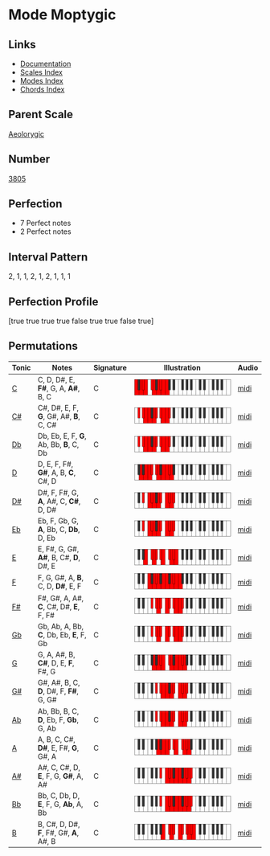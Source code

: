 # Mode Moptygic

## Links

- [Documentation](index.md)
- [Scales Index](Scales.md)
- [Modes Index](Modes.md)
- [Chords Index](Chords.md)

## Parent Scale

[Aeolorygic](ScaleAeolorygic.md)

## Number

[3805](https://ianring.com/musictheory/scales/3805)

## Perfection

- 7 Perfect notes
- 2 Perfect notes

## Interval Pattern

2, 1, 1, 2, 1, 2, 1, 1, 1

## Perfection Profile

[true true true true false true true false true]

## Permutations

| Tonic | Notes | Signature | Illustration | Audio |
|-------|-------|-----------|--------------|-------|
| [C](ModeCNaturalMoptygic.md) | C, D, D#, E, **F#**, G, A, **A#**, B, C | C | ![CNaturalMoptygic](ModeCNaturalMoptygic.png) | [midi](https://github.com/edipermadi/music/blob/main/docs/ModeCNaturalMoptygic.mid?raw=true) |
| [C#](ModeCSharpMoptygic.md) | C#, D#, E, F, **G**, G#, A#, **B**, C, C# | C | ![CSharpMoptygic](ModeCSharpMoptygic.png) | [midi](https://github.com/edipermadi/music/blob/main/docs/ModeCSharpMoptygic.mid?raw=true) |
| [Db](ModeDFlatMoptygic.md) | Db, Eb, E, F, **G**, Ab, Bb, **B**, C, Db | C | ![DFlatMoptygic](ModeDFlatMoptygic.png) | [midi](https://github.com/edipermadi/music/blob/main/docs/ModeDFlatMoptygic.mid?raw=true) |
| [D](ModeDNaturalMoptygic.md) | D, E, F, F#, **G#**, A, B, **C**, C#, D | C | ![DNaturalMoptygic](ModeDNaturalMoptygic.png) | [midi](https://github.com/edipermadi/music/blob/main/docs/ModeDNaturalMoptygic.mid?raw=true) |
| [D#](ModeDSharpMoptygic.md) | D#, F, F#, G, **A**, A#, C, **C#**, D, D# | C | ![DSharpMoptygic](ModeDSharpMoptygic.png) | [midi](https://github.com/edipermadi/music/blob/main/docs/ModeDSharpMoptygic.mid?raw=true) |
| [Eb](ModeEFlatMoptygic.md) | Eb, F, Gb, G, **A**, Bb, C, **Db**, D, Eb | C | ![EFlatMoptygic](ModeEFlatMoptygic.png) | [midi](https://github.com/edipermadi/music/blob/main/docs/ModeEFlatMoptygic.mid?raw=true) |
| [E](ModeENaturalMoptygic.md) | E, F#, G, G#, **A#**, B, C#, **D**, D#, E | C | ![ENaturalMoptygic](ModeENaturalMoptygic.png) | [midi](https://github.com/edipermadi/music/blob/main/docs/ModeENaturalMoptygic.mid?raw=true) |
| [F](ModeFNaturalMoptygic.md) | F, G, G#, A, **B**, C, D, **D#**, E, F | C | ![FNaturalMoptygic](ModeFNaturalMoptygic.png) | [midi](https://github.com/edipermadi/music/blob/main/docs/ModeFNaturalMoptygic.mid?raw=true) |
| [F#](ModeFSharpMoptygic.md) | F#, G#, A, A#, **C**, C#, D#, **E**, F, F# | C | ![FSharpMoptygic](ModeFSharpMoptygic.png) | [midi](https://github.com/edipermadi/music/blob/main/docs/ModeFSharpMoptygic.mid?raw=true) |
| [Gb](ModeGFlatMoptygic.md) | Gb, Ab, A, Bb, **C**, Db, Eb, **E**, F, Gb | C | ![GFlatMoptygic](ModeGFlatMoptygic.png) | [midi](https://github.com/edipermadi/music/blob/main/docs/ModeGFlatMoptygic.mid?raw=true) |
| [G](ModeGNaturalMoptygic.md) | G, A, A#, B, **C#**, D, E, **F**, F#, G | C | ![GNaturalMoptygic](ModeGNaturalMoptygic.png) | [midi](https://github.com/edipermadi/music/blob/main/docs/ModeGNaturalMoptygic.mid?raw=true) |
| [G#](ModeGSharpMoptygic.md) | G#, A#, B, C, **D**, D#, F, **F#**, G, G# | C | ![GSharpMoptygic](ModeGSharpMoptygic.png) | [midi](https://github.com/edipermadi/music/blob/main/docs/ModeGSharpMoptygic.mid?raw=true) |
| [Ab](ModeAFlatMoptygic.md) | Ab, Bb, B, C, **D**, Eb, F, **Gb**, G, Ab | C | ![AFlatMoptygic](ModeAFlatMoptygic.png) | [midi](https://github.com/edipermadi/music/blob/main/docs/ModeAFlatMoptygic.mid?raw=true) |
| [A](ModeANaturalMoptygic.md) | A, B, C, C#, **D#**, E, F#, **G**, G#, A | C | ![ANaturalMoptygic](ModeANaturalMoptygic.png) | [midi](https://github.com/edipermadi/music/blob/main/docs/ModeANaturalMoptygic.mid?raw=true) |
| [A#](ModeASharpMoptygic.md) | A#, C, C#, D, **E**, F, G, **G#**, A, A# | C | ![ASharpMoptygic](ModeASharpMoptygic.png) | [midi](https://github.com/edipermadi/music/blob/main/docs/ModeASharpMoptygic.mid?raw=true) |
| [Bb](ModeBFlatMoptygic.md) | Bb, C, Db, D, **E**, F, G, **Ab**, A, Bb | C | ![BFlatMoptygic](ModeBFlatMoptygic.png) | [midi](https://github.com/edipermadi/music/blob/main/docs/ModeBFlatMoptygic.mid?raw=true) |
| [B](ModeBNaturalMoptygic.md) | B, C#, D, D#, **F**, F#, G#, **A**, A#, B | C | ![BNaturalMoptygic](ModeBNaturalMoptygic.png) | [midi](https://github.com/edipermadi/music/blob/main/docs/ModeBNaturalMoptygic.mid?raw=true) |
